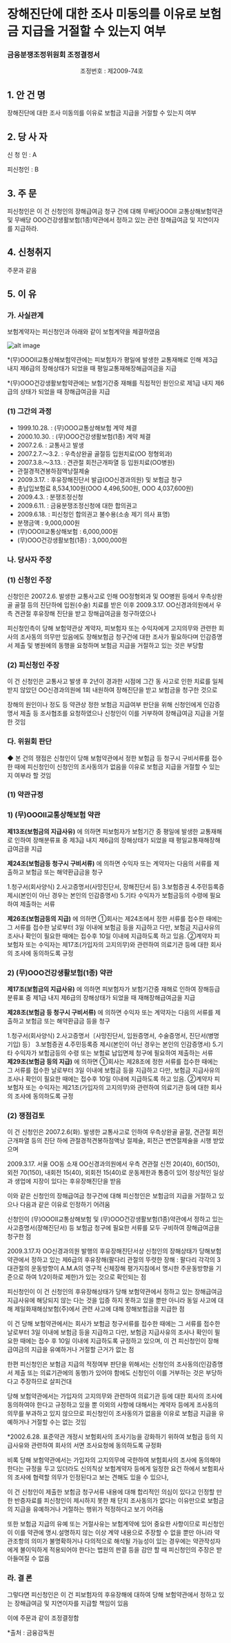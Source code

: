 # 장해진단에 대한 조사 미동의를 이유로 보험금 지급을 거절할 수 있는지 여부

### 금융분쟁조정위원회 조정결정서

&nbsp;&nbsp;&nbsp;&nbsp;&nbsp;&nbsp;&nbsp;&nbsp;&nbsp;&nbsp; &nbsp;&nbsp;&nbsp;&nbsp;&nbsp;&nbsp;&nbsp;&nbsp;&nbsp;&nbsp; &nbsp;&nbsp;&nbsp;&nbsp;&nbsp;&nbsp;&nbsp;&nbsp;&nbsp;&nbsp; &nbsp;&nbsp;&nbsp;&nbsp;&nbsp;&nbsp;&nbsp;&nbsp;&nbsp;&nbsp;조정번호 : 제2009-74호

## 1. 안 건 명
장해진단에 대한 조사 미동의를 이유로 보험금 지급을 거절할 수 있는지 여부

## 2. 당 사 자 
신 청 인  :  A

피신청인  :  B

## 3. 주    문

피신청인은 이 건 신청인의 장해급여금 청구 건에 대해 무배당OOOⅡ  교통상해보험약관 및 무배당 OOO건강생활보험(1종)약관에서 정하고 있는 관련 장해급여금 및 지연이자를 지급하라.  

## 4. 신청취지 
주문과 같음  

## 5. 이   유 

### 가. 사실관계
보험계약자는 피신청인과 아래와 같이 보험계약을 체결하였음

![alt image](https://raw.githubusercontent.com/aijinet/bodoc-claim-contents/master/contents/images/121_1.PNG)

<!--
구 분
계약일자
계약자
피보험자
사고일자
장해진단
보장내용
(무)OOOⅡ
교통상해
99.10.28
A
A
07.2.6
09.3.17
600만원
(무)OOO 건강생활(1종)
00.10.30
A
A
07.2.6
09.3.17
300만원
-->

*(무)OOOⅡ교통상해보험약관에는 피보험자가 평일에 발생한 교통재해로 인해 제3급 내지 제6급의 장해상태가 되었을 때 평일교통재해장해급여금을 지급

*(무)OOO건강생활보험약관에는 보험기간중 재해를 직접적인 원인으로 제1급 내지 제6급의 상태가 되었을 때 장해급여금을 지급

### (1) 그간의 과정

- 1999.10.28. : (무)OOO교통상해보험 계약 체결
- 2000.10.30. : (무)OOO건강생활보험(1종) 계약 체결
- 2007.2.6. :  교통사고 발생 
- 2007.2.7.～3.2. : 우측상완골 골절등 입원치료(OO 정형외과) 
- 2007.3.8.～3.13. : 견관절 회전근개파열 등 입원치료(OO병원)
- 관절경적견봉하점액낭절제술   
- 2009.3.17. :  후유장해진단서 발급(OO신경과의원) 및 보험금 청구
- 총납입보험료 8,534,100원(OOO 4,496,500원, OOO 4,037,600원)
- 2009.4.3. :  분쟁조정신청
- 2009.6.11. :  금융분쟁조정신청에 대한 합의권고
- 2009.6.18. :  피신청인 합의권고 불수용(소송 제기 의사 표명)
- 분쟁금액 : 9,000,000원
- (무)OOOⅡ교통상해보험 : 6,000,000원
- (무)OOO건강생활보험(1종) : 3,000,000원 

### 나. 당사자 주장 

### (1) 신청인 주장 
신청인은 2007.2.6. 발생한 교통사고로 인해 OO정형외과 및 OO병원 등에서 우측상완골 골절 등의 진단하에 입원(수술) 치료를 받은 이후 2009.3.17. OO신경과의원에서 우측 견관절 후유장해 진단을 받고 장해급여금을 청구하였으나   

피신청인측이 당해 보험약관상 계약자, 피보험자 또는 수익자에게 고지의무와 관련한 회사의 조사동의 의무만 있음에도 장해보험금 청구건에 대한 조사가 필요하다며 인감증명서 제출 및 병원에의 동행을 요청하며 보험금 지급을 거절하고 있는 것은 부당함  

### (2) 피신청인 주장

이 건 신청인은 교통사고 발생 후 2년이 경과한 시점에 그간 동 사고로 인한 치료를 일체 받지 않았던 OO신경과의원에 1회 내원하여 장해진단을 받고 보험금을 청구한 것으로

장해의 원인이나 정도 등 약관상 정한 보험금 지급여부 판단을 위해 신청인에게 인감증명서 제출 등 조사협조를 요청하였으나 신청인이 이를 거부하여 장해급여금 지급을 거절한 것임

### 다. 위원회 판단

 ◆ 본 건의 쟁점은 신청인이 당해 보험약관에서 정한 보험금 등 청구시 구비서류를 접수한 때에 피신청인이 신청인의 조사동의가 없음을 이유로 보험금 지급을 거절할 수 있는지 여부라 할 것임
  
### (1) 약관규정  

### 1) (무)OOOII교통상해보험 약관

**제13조(보험금의 지급사유)** 에 의하면 피보험자가 보험기간 중 평일에 발생한 교통재해로 인하여 장해분류표 중 제3급 내지 제6급의 장해상태가 되었을 때 평일교통재해장해급여금을 지급

**제24조(보험금등 청구시 구비서류)** 에 의하면 수익자 또는 계약자는 다음의 서류를 제출하고 보험금 또는 해약환급금을 청구

1.청구서(회사양식)
2.사고증명서(사망진단서, 장해진단서 등)
3.보험증권
4.주민등록증 제시(본인이 아닌 경우는 본인의 인감증명서)
5.기타 수익자가 보험금등의 수령에 필요하여 제출하는 서류  

**제26조(보험금등의 지급)** 에 의하면 ①회사는 제24조에서 정한 서류를 접수한 때에는 그 서류를 접수한 날로부터 3일 이내에 보험금 등을 지급하고 다만, 보험금 지급사유의 조사나 확인이 필요한 때에는 접수후 10일 이내에 지급하도록 하고 있음. ②계약자 피보험자 또는 수익자는 제17조(가입자의 고지의무)와 관련하여 의료기관 등에 대한 회사의 조사에 동의하도록 규정  

 ### 2) (무)OOO건강생활보험(1종) 약관

**제17조(보험금의 지급사유)** 에 의하면 피보험자가 보험기간중 재해로 인하여 장해등급분류표 중 제1급 내지 제6급의 장해상태가 되었을 때 재해장해급여금을 지급

**제28조(보험금 등 청구시 구비서류)** 에 의하면 수익자 또는 계약자는 다음의 서류를 제출하고 보험금 또는 해약환급금 등을 청구

1.청구서(회사양식)
2.사고증명서〔사망진단서, 입원증명서, 수술증명서, 진단서(병명기입) 등〕
3.보험증권
4.주민등록증 제시(본인이 아닌 경우는 본인의 인감증명서)
5.기타 수익자가 보험금등의 수령 또는 보험료 납입면제 청구에 필요하여 제출하는 서류  
**제29조(보험금 등의 지급)** 에 의하면 ①회사는 제28조에 정한 서류를 접수한 때에는 그 서류를 접수한 날로부터 3일 이내에 보험금 등을 지급하고 다만, 보험금 지급사유의 조사나 확인이 필요한 때에는 접수후 10일 이내에 지급하도록 하고 있음. ②계약자 피보험자 또는 수익자는 제21조(가입자의 고지의무)와 관련하여 의료기관 등에 대한 회사의 조사에 동의하도록 규정 

### (2) 쟁점검토  

이 건 신청인은 2007.2.6(화). 발생한 교통사고로 인하여 우측상완골 골절, 견관절 회전근개파열 등의 진단 하에 관절경적견봉하점액낭 절제술, 회전근 변연절제술을 시행 받았으며 

2009.3.17. 서울 OO동 소재 OO신경과의원에서 우측 견관절 신전 20(40), 60(150), 외전 70(150), 내회전 15(40), 외회전 15(40)로 운동제한과 통증이 있어 정상적인 일상과 생업에 지장이 있다는 후유장해진단을 받음   

이와 같은 신청인의 장해급여금 청구건에 대해 피신청인은 보험금의  지급을 거절하고 있으나 다음과 같은 이유로 인정하기 어려움   

신청인이 (무)OOOII교통상해보험 및 (무)OOO건강생활보험(1종)약관에서 정하고 있는 사고증명서(장해진단서) 등 보험금 청구에 필요한 서류를 모두 구비하여 장해급여금을 청구한 점  

2009.3.17.자 OO신경과의원 발행의 후유장해진단서상 신청인의  장해상태가 당해보험 약관에서 정하고 있는 제6급의 후유장해(팔다리 관절의 뚜렷한 장해 : 팔다리 각각의 3대관절의 운동방향이 A.M.A의 영구적 신체장해 평가지침에서 명시한 주운동방향을 기준으로 하여 1/2이하로 제한)가 있는 것으로 확인되는 점

피신청인이 이 건 신청인의 후유장해상태가 당해 보험약관에서 정하고 있는 장해급여금 지급사유에 해당되지 않는 다는 것을 입증 하지 못하고 있을 뿐만 아니라 동일 사고에 대해 제일화재해상보험(주)에서 관련 사고에 대해 장해보험금을 지급한 점

이 건 당해 보험약관에서는 회사가 보험금 청구서류를 접수한 때에는 그 서류를 접수한 날로부터 3일 이내에 보험금 등을 지급하고 다만, 보험금 지급사유의 조사나 확인이 필요한 때에는 접수 후 10일 이내에 지급하도록 규정하고 있으며, 이 건 피신청인이 장해 급여금의 지급을 유예하거나 거절할 근거가 없는 점      

한편 피신청인은 보험금 지급의 적정여부 판단을 위해서는 신청인의 조사동의(인감증명서 제출 또는 의료기관에의 동행)가 있어야 함에도 신청인이 이를 거부하는 것은 부당하다고 주장하므로 살피건대

당해 보험약관에서는 가입자의 고지의무와 관련하여 의료기관 등에 대한 회사의 조사에 동의하여야 한다고 규정하고 있을 뿐 이외의 사항에 대해서는 계약자 등에게 조사동의 의무를 부과하고 있지 않으므로 피신청인이 조사동의가 없음을 이유로 보험금 지급을 유예하거나 거절할 수는 없는 것임  

*2002.6.28. 표준약관 개정시 보험회사의 조사기능을 강화하기 위하여 보험금 등의 지급사유와 관련하여 회사의 서면 조사요청에 동의하도록 규정화

비록 당해 보험약관에서는 가입자의 고지의무에 국한하여 보험회사의 조사에 동의해야 한다는 규정을 두고 있더라도 신의칙상 보험계약자 등에게 일정한 요건 하에서 보험회사의 조사에 협력할 의무가 인정된다고 보는 견해도 있을 수 있으나,

이 건 신청인이 제출한 보험금 청구서류 내용에 대해  합리적인 의심이 있다고 인정할 만한 반증자료를 피신청인이 제시하지 못한 채  단지 조사동의가 없다는 이유만으로 보험금의 지급을 유예하거나 거절하는 행위가 적정하다고 보기 어려움      

또한 보험금 지급의 유예 또는 거절사유는 보험계약에 있어 중요한 사항이므로 피신청인이 이를 약관에 명시․설명하지 않는 이상 계약 내용으로 주장할 수 없을 뿐만 아니라 약관조항의 의미가 불명확하거나 다의적으로 해석될 가능성이 있는 경우에는 약관작성자에게 불이익하게 적용되어야 한다는 법원의 판결 등을 감안 할 때 피신청인의 주장은 받아들여질 수 없음

### 라. 결 론   

그렇다면  피신청인은 이 건 피보험자의 후유장해에 대하여 당해 보험약관에서 정하고 있는 장해급여금 및 지연이자를 지급할 책임이 있음 

이에 주문과 같이 조정결정함      

*출처 : 금융감독원